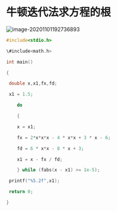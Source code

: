 # 牛顿迭代法求方程的根

![image-20201101192736893](C:\Users\47004\AppData\Roaming\Typora\typora-user-images\image-20201101192736893.png)

```c
#include<stdio.h>

\#include<math.h>

int main()

{

 double x,x1,fx,fd;

 x1 = 1.5;

​    do

​    {

​    x = x1;

​    fx = 2*x*x*x - 4 * x*x + 3 * x - 6;

​    fd = 6 * x*x - 8 * x + 3;

​    x1 = x - fx / fd;

​    } while (fabs(x - x1) >= 1e-5);

 printf("%5.2f",x1);

 return 0;

}
```

